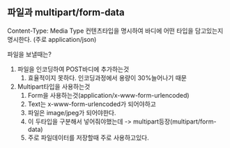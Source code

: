 ## 파일과 multipart/form-data
Content-Type: Media Type 컨텐츠타입을 명시하여 바디에 어떤 타입을 담고있는지 명시한다.
(주로 application/json)

파일을 보낼때는?
1. 파일을 인코딩하여 POST바디에 추가하는것
	1. 효율적이지 못하다. 인코딩과정에서 용량이 30%늘어나기 때문
2. Multipart타입을 사용하는것
	1. Form을 사용하는것(application/x-www-form-urlencoded)
	2. Text는 x-www-form-urlencoded가 되어야하고
	3. 파일은 image/jpeg가 되어야한다.
	4. 이 두타입을 구분해서 넣어줘야했는데 -> multipart등장(multipart/form-data)
	5. 주로 파일데이터를 저장할때 주로 사용하고있다.